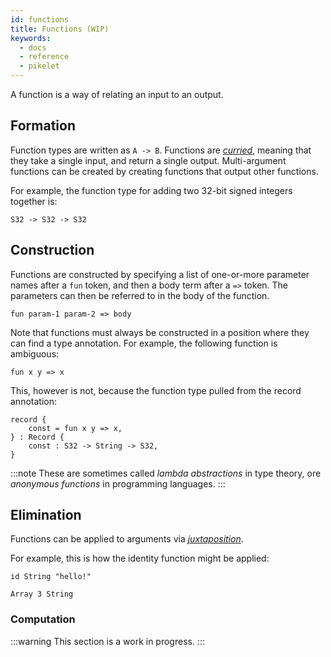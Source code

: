 ```yaml
---
id: functions
title: Functions (WIP)
keywords:
  - docs
  - reference
  - pikelet
---
```


A function is a way of relating an input to an output.

## Formation

Function types are written as `A -> B`.
Functions are [_curried_][currying-wikipedia], meaning that they take a single input, and return a single output.
Multi-argument functions can be created by creating functions that output other functions.

For example, the function type for adding two 32-bit signed integers together is:

```pikelet
S32 -> S32 -> S32
```

## Construction

Functions are constructed by specifying a list of one-or-more parameter names after a `fun` token,
and then a body term after a `=>` token.
The parameters can then be referred to in the body of the function.

```pikelet
fun param-1 param-2 => body
```

Note that functions must always be constructed in a position where they can find a type annotation.
For example, the following function is ambiguous:

```pikelet
fun x y => x
```

This, however is not, because the function type pulled from the record annotation:

```pikelet
record {
    const = fun x y => x,
} : Record {
    const : S32 -> String -> S32,
}
```

:::note
These are sometimes called _lambda abstractions_ in type theory,
ore _anonymous functions_ in programming languages.
:::

## Elimination

Functions can be applied to arguments via [_juxtaposition_][juxtaposition-wikipedia].

For example, this is how the identity function might be applied:

```pikelet
id String "hello!"
```

```pikelet
Array 3 String
```

### Computation

:::warning
This section is a work in progress.
:::

[currying-wikipedia]: https://en.wikipedia.org/wiki/Currying
[juxtaposition-wikipedia]: https://en.wikipedia.org/wiki/Juxtaposition#Mathematics
